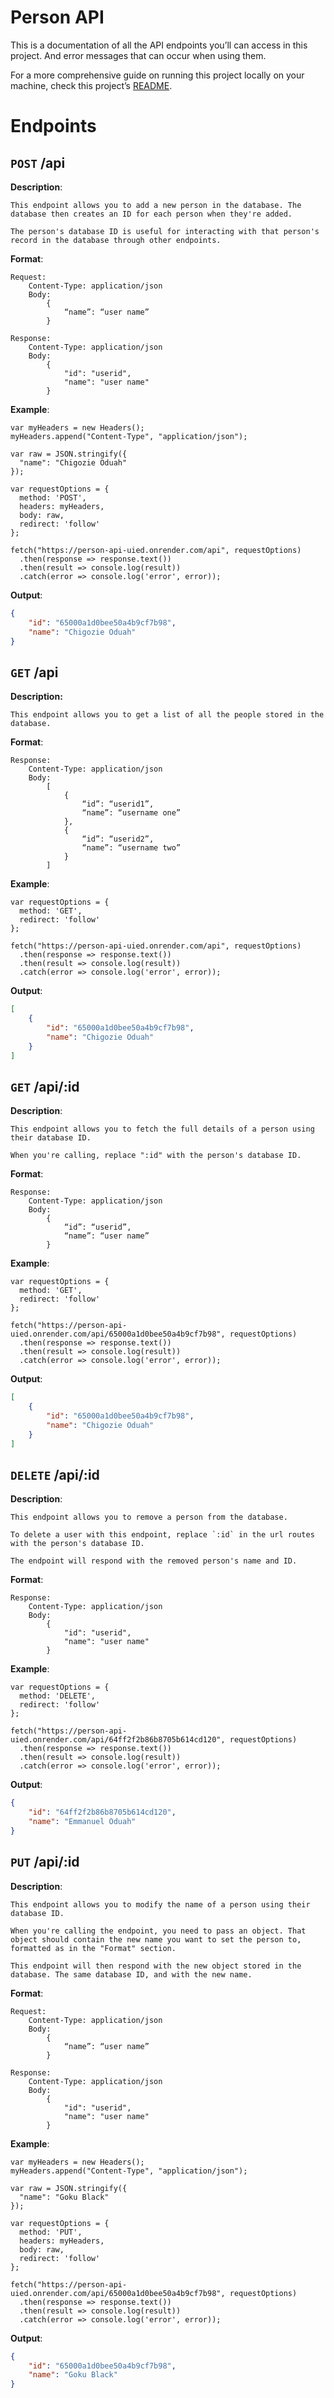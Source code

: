 # Person API

This is a documentation of all the API endpoints you’ll can access in this project. And error messages that can occur when using them.

For a more comprehensive guide on running this project locally on your machine, check this project’s [README](/README.md).

# Endpoints

## `POST` /api

**Description**:

    This endpoint allows you to add a new person in the database. The database then creates an ID for each person when they're added.

    The person's database ID is useful for interacting with that person's record in the database through other endpoints.

**Format**:

    Request:
        Content-Type: application/json
        Body:
            {
                “name”: “user name”
            }

    Response:
        Content-Type: application/json
        Body:
            {
                "id": "userid",
                "name": "user name"
            }

**Example**:

```JS
var myHeaders = new Headers();
myHeaders.append("Content-Type", "application/json");

var raw = JSON.stringify({
  "name": "Chigozie Oduah"
});

var requestOptions = {
  method: 'POST',
  headers: myHeaders,
  body: raw,
  redirect: 'follow'
};

fetch("https://person-api-uied.onrender.com/api", requestOptions)
  .then(response => response.text())
  .then(result => console.log(result))
  .catch(error => console.log('error', error));
```

**Output**:

```JSON
{
    "id": "65000a1d0bee50a4b9cf7b98",
    "name": "Chigozie Oduah"
}
```

## `GET` /api

**Description:**

    This endpoint allows you to get a list of all the people stored in the database.

**Format**:

    Response:
        Content-Type: application/json
        Body:
            [
                {
                    “id”: “userid1”,
                    “name”: “username one”
                },
                {
                    “id”: “userid2”,
                    “name”: “username two”
                }
            ]

**Example**:

```JS
var requestOptions = {
  method: 'GET',
  redirect: 'follow'
};

fetch("https://person-api-uied.onrender.com/api", requestOptions)
  .then(response => response.text())
  .then(result => console.log(result))
  .catch(error => console.log('error', error));
```

**Output**:

```JSON
[
    {
        "id": "65000a1d0bee50a4b9cf7b98",
        "name": "Chigozie Oduah"
    }
]
```

## `GET` /api/:id

**Description**:

    This endpoint allows you to fetch the full details of a person using their database ID.

    When you're calling, replace ":id" with the person's database ID.

**Format**:

    Response:
        Content-Type: application/json
        Body:
            {
                “id”: “userid”,
                “name”: “user name”
            }

**Example**:

```JS
var requestOptions = {
  method: 'GET',
  redirect: 'follow'
};

fetch("https://person-api-uied.onrender.com/api/65000a1d0bee50a4b9cf7b98", requestOptions)
  .then(response => response.text())
  .then(result => console.log(result))
  .catch(error => console.log('error', error));
```

**Output**:

```JSON
[
    {
        "id": "65000a1d0bee50a4b9cf7b98",
        "name": "Chigozie Oduah"
    }
]
```

## `DELETE` /api/:id

**Description**:

    This endpoint allows you to remove a person from the database.

    To delete a user with this endpoint, replace `:id` in the url routes with the person's database ID.

    The endpoint will respond with the removed person's name and ID.

**Format**:

    Response:
        Content-Type: application/json
        Body:
            {
                "id": "userid",
                "name": "user name"
            }

**Example**:

```JS
var requestOptions = {
  method: 'DELETE',
  redirect: 'follow'
};

fetch("https://person-api-uied.onrender.com/api/64ff2f2b86b8705b614cd120", requestOptions)
  .then(response => response.text())
  .then(result => console.log(result))
  .catch(error => console.log('error', error));
```

**Output**:

```JSON
{
    "id": "64ff2f2b86b8705b614cd120",
    "name": "Emmanuel Oduah"
}
```

## `PUT` /api/:id

**Description**:

    This endpoint allows you to modify the name of a person using their database ID.

    When you're calling the endpoint, you need to pass an object. That object should contain the new name you want to set the person to, formatted as in the "Format" section.

    This endpoint will then respond with the new object stored in the database. The same database ID, and with the new name.

**Format**:

    Request:
        Content-Type: application/json
        Body:
            {
                “name”: “user name”
            }

    Response:
        Content-Type: application/json
        Body:
            {
                "id": "userid",
                "name": "user name"
            }

**Example**:

```JS
var myHeaders = new Headers();
myHeaders.append("Content-Type", "application/json");

var raw = JSON.stringify({
  "name": "Goku Black"
});

var requestOptions = {
  method: 'PUT',
  headers: myHeaders,
  body: raw,
  redirect: 'follow'
};

fetch("https://person-api-uied.onrender.com/api/65000a1d0bee50a4b9cf7b98", requestOptions)
  .then(response => response.text())
  .then(result => console.log(result))
  .catch(error => console.log('error', error));
```

**Output**:

```JSON
{
    "id": "65000a1d0bee50a4b9cf7b98",
    "name": "Goku Black"
}
```
